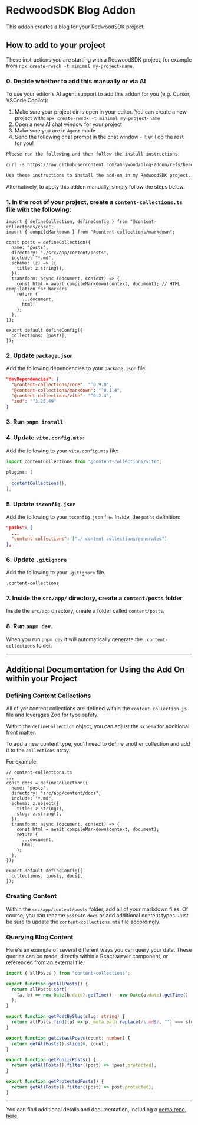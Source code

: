 # RedwoodSDK Blog Addon

This addon creates a blog for your RedwoodSDK project.

## How to add to your project

These instructions you are starting with a RedwoodSDK project, for example from `npx create-rwsdk -t minimal my-project-name`.

### 0. Decide whether to add this manually or via AI

To use your editor's AI agent support to add this addon for you (e.g. Cursor, VSCode Copilot):
1. Make sure your project dir is open in your editor. You can create a new project with: `npx create-rwsdk -t minimal my-project-name`
2. Open a new AI chat window for your project
3. Make sure you are in `Agent` mode
4. Send the following chat prompt in the chat window - it will do the rest for you!

```txt
Please run the following and then follow the install instructions:

curl -s https://raw.githubusercontent.com/ahaywood/blog-addon/refs/heads/main/README.md -o /tmp/blog-addon-readme.md && cat /tmp/blog-addon-readme.md

Use these instructions to install the add-on in my RedwoodSDK project.
```

Alternatively, to apply this addon manually, simply follow the steps below.

### 1. In the root of your project, create a `content-collections.ts` file with the following:

```tsx
import { defineCollection, defineConfig } from "@content-collections/core";
import { compileMarkdown } from "@content-collections/markdown";

const posts = defineCollection({
  name: "posts",
  directory: "./src/app/content/posts",
  include: "*.md",
  schema: (z) => ({
    title: z.string(),
  }),
  transform: async (document, context) => {
    const html = await compileMarkdown(context, document); // HTML compilation for Workers
    return {
      ...document,
      html,
    };
  },
});

export default defineConfig({
  collections: [posts],
});
```

### 2. Update `package.json`

Add the following dependencies to your `package.json` file:

```json
"devDependencies": {
  "@content-collections/core": "^0.9.0",
  "@content-collections/markdown": "^0.1.4",
  "@content-collections/vite": "^0.2.4",
  "zod": "^3.25.49"
}
```

### 3. Run `pnpm install`

### 4. Update `vite.config.mts`:

Add the following to your `vite.config.mts` file:

```typescript
import contentCollections from "@content-collections/vite";
...
plugins: [
  ...,
  contentCollections(),
],
```

### 5. Update `tsconfig.json`

Add the following to your `tsconfig.json` file. Inside, the `paths` definition:

```json
"paths": {
  ...
  "content-collections": ["./.content-collections/generated"]
},
```

### 6. Update `.gitignore`

Add the following to your `.gitignore` file.

```
.content-collections
```

### 7. Inside the `src/app/` directory, create a `content/posts` folder

Inside the `src/app` directory, create a folder called `content/posts`.

### 8. Run `pnpm dev`.

When you run `pnpm dev` it will automatically generate the `.content-collections` folder.

---

## Additional Documentation for Using the Add On within your Project

### Defining Content Collections

All of yor content collections are defined within the `content-collection.js` file and leverages [Zod](https://zod.dev/) for type safety.

Within the `defineCollection` object, you can adjust the `schema` for additional front matter.

To add a new content type, you'll need to define another collection and add it to the `collections` array.

For example:

```tsx
// content-collections.ts
...
const docs = defineCollection({
  name: "posts",
  directory: "src/app/content/docs",
  include: "*.md",
  schema: z.object({
    title: z.string(),
    slug: z.string(),
  }),
  transform: async (document, context) => {
    const html = await compileMarkdown(context, document);
    return {
      ...document,
      html,
    };
  },
});

export default defineConfig({
  collections: [posts, docs],
});
```

### Creating Content

Within the `src/app/content/posts` folder, add all of your markdown files. Of course, you can rename `posts` to `docs` or add additional content types. Just be sure to update the `content-collections.mts` file accordingly.

### Querying Blog Content

Here's an example of several different ways you can query your data. These queries can be made, directly within a React server component, or referenced from an external file.

```ts
import { allPosts } from "content-collections";

export function getAllPosts() {
  return allPosts.sort(
    (a, b) => new Date(b.date).getTime() - new Date(a.date).getTime()
  );
}

export function getPostBySlug(slug: string) {
  return allPosts.find((p) => p._meta.path.replace(/\.md$/, "") === slug);
}

export function getLatestPosts(count: number) {
  return getAllPosts().slice(0, count);
}

export function getPublicPosts() {
  return getAllPosts().filter((post) => !post.protected);
}

export function getProtectedPosts() {
  return getAllPosts().filter((post) => post.protected);
}
```

---

You can find additional details and documentation, including a [demo repo, here.](https://github.com/mj-meyer/rwsdk-content-collections)


